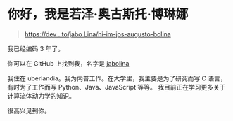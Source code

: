 # 你好，我是若泽·奥古斯托·博琳娜

> [https://dev . to/jabo Lina/hi-im-jos-augusto-bolina](https://dev.to/jabolina/hi-im-jos-augusto-bolina)

我已经编码 3 年了。

你可以在 GitHub 上找到我，名字是 [jabolina](https://github.com/jabolina)

我住在 uberlandia。我为内普工作。在大学里，我主要是为了研究而写 C 语言，有时为了工作而写 Python、Java、JavaScript 等等。
我目前正在学习更多关于计算流体动力学的知识。

很高兴见到你。